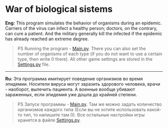 # War of biological sistems
**Eng:** This program simulates the behavior of organisms during an epidemic. Carriers of the virus can infect a healthy person; doctors, on the contrary, can cure a patient. And the military generally kill the infected if the epidemic has already reached an extreme degree.

>PS Running the program - [Main.py](https://github.com/IvanBakanov/War-of-biological-sistems/blob/main/War_of_bio_sistems/Main.py). There you can also set the number of organisms of each type (if you do not want to use a certain type, then write 0 there). All other game settings are stored in the [Settings.py](https://github.com/IvanBakanov/War-of-biological-sistems/blob/main/War_of_bio_sistems/Settings.py) file.

---

**Ru:** Эта программа имитирует поведение организмов во время эпидемии. Носители вируса могут заразить здорового человека, врачи - наоборот, вылечить пациента. А военные вообще убивают зараженных, если эпидемия уже дошла до крайней степени.

>PS Запуск программы - [Main.py](https://github.com/IvanBakanov/War-of-biological-sistems/blob/main/War_of_bio_sistems/Main.py). Там же можно задать количество организмов каждого типа (Если вы не хотите использовать какой-то тип, то напишите там 0). Все остальные настройки игры хранятся в файле [Settings.py](https://github.com/IvanBakanov/War-of-biological-sistems/blob/main/War_of_bio_sistems/Settings.py).
